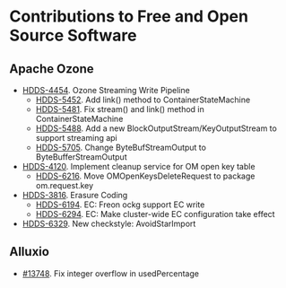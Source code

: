 # Contributions to Free and Open Source Software

## Apache Ozone

* [HDDS-4454](https://issues.apache.org/jira/browse/HDDS-4454). Ozone Streaming Write Pipeline
  * [HDDS-5452](https://issues.apache.org/jira/browse/HDDS-5452). Add link() method to ContainerStateMachine
  * [HDDS-5481](https://issues.apache.org/jira/browse/HDDS-5481). Fix stream() and link() method in ContainerStateMachine
  * [HDDS-5488](https://issues.apache.org/jira/browse/HDDS-5488). Add a new BlockOutputStream/KeyOutputStream to support streaming api
  * [HDDS-5705](https://issues.apache.org/jira/browse/HDDS-5705). Change ByteBufStreamOutput to ByteBufferStreamOutput
* [HDDS-4120](https://issues.apache.org/jira/browse/HDDS-4120). Implement cleanup service for OM open key table
  * [HDDS-6216](https://issues.apache.org/jira/browse/HDDS-6216). Move OMOpenKeysDeleteRequest to package om.request.key
* [HDDS-3816](https://issues.apache.org/jira/browse/HDDS-3816). Erasure Coding
  * [HDDS-6194](https://issues.apache.org/jira/browse/HDDS-6194). EC: Freon ockg support EC write
  * [HDDS-6294](https://issues.apache.org/jira/browse/HDDS-6294). EC: Make cluster-wide EC configuration take effect
* [HDDS-6329](https://issues.apache.org/jira/browse/HDDS-6329). New checkstyle: AvoidStarImport

## Alluxio

* [#13748](https://github.com/Alluxio/alluxio/pull/13748). Fix integer overflow in usedPercentage
